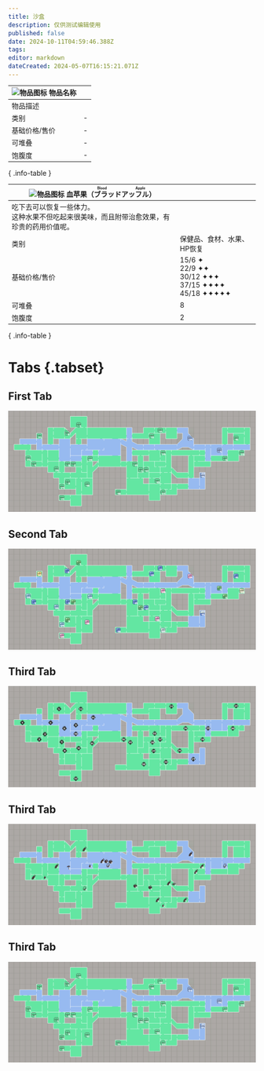 ```yaml
---
title: 沙盒
description: 仅供测试编辑使用
published: false
date: 2024-10-11T04:59:46.388Z
tags: 
editor: markdown
dateCreated: 2024-05-07T16:15:21.071Z
---
```


| <div markdown>![物品图标](/assets/global/items/common_item.png) <span>物品名称</span></div> ||
| - | - |
| 物品描述 ||
| 类别 | - |
| 基础价格/售价 | - |
| 可堆叠 | - |
| 饱腹度 | - |
{ .info-table }

| <div markdown>![物品图标](/assets/global/items/common_fruit.png) <span>血苹果（<ruby>ブラッドアッフル<rt>Blood Apple</rt></ruby>）</span></div> ||
| - | - |
| 吃下去可以恢复一些体力。<br>这种水果不但吃起来很美味，而且附带治愈效果，有珍贵的药用价值呢。 ||
| 类别 | 保健品、食材、水果、HP恢复 |
| 基础价格/售价 | 15/6 ✦<br>22/9 ✦✦<br>30/12 ✦✦✦<br>37/15 ✦✦✦✦<br>45/18 ✦✦✦✦✦ |
| 可堆叠 | 8 |
| 饱腹度 | 2 |
{ .info-table }


# Tabs {.tabset}
## First Tab
![宝箱(无色种类序).jpg](/宝箱(无色种类序).jpg)
## Second Tab
![宝箱(有色种类序).jpg](/宝箱(有色种类序).jpg)
## Third Tab
![战斗点.jpg](/战斗点.jpg)
## Third Tab
![资源采集点.jpg](/资源采集点.jpg)
## Third Tab
![宝箱(无色顺序序).jpg](/宝箱(无色顺序序).jpg)